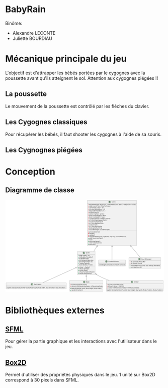 # BabyRain

Binôme:
* Alexandre LECONTE
* Juliette BOURDIAU

# Mécanique principale du jeu
L'objectif est d'attrapper les bébés portées par le cygognes avec la poussette avant qu'ils atteignent le sol. Attention aux cygognes piégées !!

## La poussette
Le mouvement de la poussette est contrôlé par les flèches du clavier.

## Les Cygognes classiques
Pour récupérer les bébés, il faut shooter les cygognes à l'aide de sa souris.

## Les Cygnognes piégées

# Conception

## Diagramme de classe
![diagramme](diag_de_classe.png)

# Bibliothèques externes

## [SFML](https://www.sfml-dev.org/)
Pour gérer la partie graphique et les interactions avec l'utilisateur dans le jeu.

## [Box2D](https://box2d.org/)
Permet d'utiliser des propriétés physiques dans le jeu.
1 unité sur Box2D correspond à 30 pixels dans SFML.
